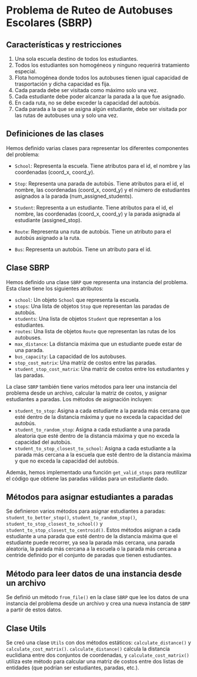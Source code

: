 # Problema de Ruteo de Autobuses Escolares (SBRP)

## Características y restricciones

1. Una sola escuela destino de todos los estudiantes.
2. Todos los estudiantes son homogéneos y ninguno requerirá tratamiento especial.
3. Flota homogénea donde todos los autobuses tienen igual capacidad de trasportación y dicha capacidad es fija.
4. Cada parada debe ser visitada como máximo solo una vez.
5. Cada estudiante debe poder alcanzar la parada a la que fue asignado.
6. En cada ruta, no se debe exceder la capacidad del autobús.
7. Cada parada a la que se asigna algún estudiante, debe ser visitada por las rutas de autobuses una y solo una vez.

## Definiciones de las clases

Hemos definido varias clases para representar los diferentes componentes del problema:

- `School`: Representa la escuela. Tiene atributos para el id, el nombre y las coordenadas (coord_x, coord_y).

- `Stop`: Representa una parada de autobús. Tiene atributos para el id, el nombre, las coordenadas (coord_x, coord_y) y el número de estudiantes asignados a la parada (num_assigned_students).

- `Student`: Representa a un estudiante. Tiene atributos para el id, el nombre, las coordenadas (coord_x, coord_y) y la parada asignada al estudiante (assigned_stop).

- `Route`: Representa una ruta de autobús. Tiene un atributo para el autobús asignado a la ruta.

- `Bus`: Representa un autobús. Tiene un atributo para el id.

## Clase SBRP

Hemos definido una clase `SBRP` que representa una instancia del problema. Esta clase tiene los siguientes atributos:

- `school`: Un objeto `School` que representa la escuela.
- `stops`: Una lista de objetos `Stop` que representan las paradas de autobús.
- `students`: Una lista de objetos `Student` que representan a los estudiantes.
- `routes`: Una lista de objetos `Route` que representan las rutas de los autobuses.
- `max_distance`: La distancia máxima que un estudiante puede estar de una parada.
- `bus_capacity`: La capacidad de los autobuses.
- `stop_cost_matrix`: Una matriz de costos entre las paradas.
- `student_stop_cost_matrix`: Una matriz de costos entre los estudiantes y las paradas.

La clase `SBRP` también tiene varios métodos para leer una instancia del problema desde un archivo, calcular la matriz de costos, y asignar estudiantes a paradas. Los métodos de asignación incluyen:

- `student_to_stop`: Asigna a cada estudiante a la parada más cercana que esté dentro de la distancia máxima y que no exceda la capacidad del autobús.
- `student_to_random_stop`: Asigna a cada estudiante a una parada aleatoria que esté dentro de la distancia máxima y que no exceda la capacidad del autobús.
- `student_to_stop_closest_to_school`: Asigna a cada estudiante a la parada más cercana a la escuela que esté dentro de la distancia máxima y que no exceda la capacidad del autobús.

Además, hemos implementado una función `get_valid_stops` para reutilizar el código que obtiene las paradas válidas para un estudiante dado.




## Métodos para asignar estudiantes a paradas

Se definieron varios métodos para asignar estudiantes a paradas: `student_to_better_stop()`, `student_to_random_stop()`, `student_to_stop_closest_to_school()` y `student_to_stop_closest_to_centroid()`. Estos métodos asignan a cada estudiante a una parada que esté dentro de la distancia máxima que el estudiante puede recorrer, ya sea la parada más cercana, una parada aleatoria, la parada más cercana a la escuela o la parada más cercana a centride definido por el conjunto de paradas que tienen estudiantes.

## Método para leer datos de una instancia desde un archivo

Se definió un método `from_file()` en la clase `SBRP` que lee los datos de una instancia del problema desde un archivo y crea una nueva instancia de `SBRP` a partir de estos datos.

## Clase Utils

Se creó una clase `Utils` con dos métodos estáticos: `calculate_distance()` y `calculate_cost_matrix()`. `calculate_distance()` calcula la distancia euclidiana entre dos conjuntos de coordenadas, y `calculate_cost_matrix()` utiliza este método para calcular una matriz de costos entre dos listas de entidades (que podrían ser estudiantes, paradas, etc.).
